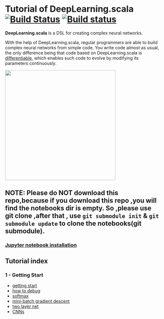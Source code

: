 # Tutorial of DeepLearning.scala [![Build Status](https://travis-ci.org/izhangzhihao/deeplearning-tutorial.svg?branch=master)](https://travis-ci.org/izhangzhihao/deeplearning-tutorial) [![Build status](https://ci.appveyor.com/api/projects/status/fvxjskxa9oqwqpel/branch/master?svg=true)](https://ci.appveyor.com/project/izhangzhihao/deeplearning-tutorial/branch/master)

**DeepLearning.scala** is a DSL for creating complex neural networks.

With the help of DeepLearning.scala, regular programmers are able to build complex neural networks from simple code. You  write code almost as usual, the only difference being that code based on DeepLearning.scala is [differentiable](https://colah.github.io/posts/2015-09-NN-Types-FP/), which enables such code to evolve by modifying its parameters continuously.

<img src="https://github.com/izhangzhihao/deeplearning-tutorial/blob/master/cover.jpeg" width="360">

## NOTE: Please do NOT download this repo,because if you download this repo ,you will find the notebooks dir is empty. So ,please use git clone ,after that , use `git submodule init` & `git submodule update` to clone the notebooks(git submodule).

### [Jupyter notebook installation](https://github.com/alexarchambault/jupyter-scala)

## Tutorial index

### 1 - Getting Start
- [getting start](https://github.com/thoughtworksinc/deeplearning.scala-website/blob/master/ipynbs/GettingStarted.ipynb)
- [how to debug](https://github.com/thoughtworksinc/deeplearning.scala-website/blob/master/ipynbs/Debug.ipynb)
- [softmax](https://github.com/thoughtworksinc/deeplearning.scala-website/blob/master/ipynbs/SoftmaxLinearClassifier.ipynb)
- [mini-batch gradient descent](https://github.com/thoughtworksinc/deeplearning.scala-website/blob/master/ipynbs/MiniBatchGradientDescent.ipynb)
- [two layer net](https://github.com/thoughtworksinc/deeplearning.scala-website/blob/master/ipynbs/TwoLayerNet.ipynb)
- [CNNs](https://github.com/thoughtworksinc/deeplearning.scala-website/blob/master/ipynbs/CNNs.ipynb)

